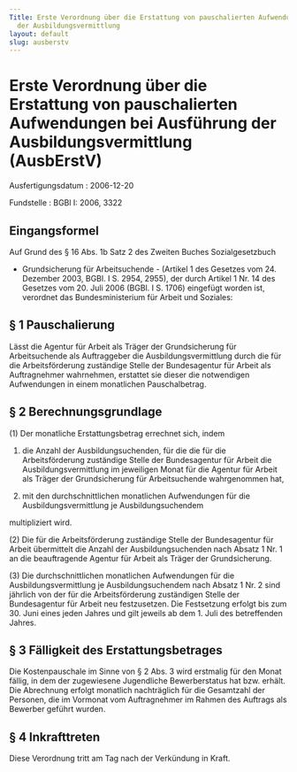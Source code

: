 ```yaml
---
Title: Erste Verordnung über die Erstattung von pauschalierten Aufwendungen bei  Ausführung
  der Ausbildungsvermittlung
layout: default
slug: ausberstv
---
```


# Erste Verordnung über die Erstattung von pauschalierten Aufwendungen bei  Ausführung der Ausbildungsvermittlung (AusbErstV)

Ausfertigungsdatum
:   2006-12-20

Fundstelle
:   BGBl I: 2006, 3322



## Eingangsformel

Auf Grund des § 16 Abs. 1b Satz 2 des Zweiten Buches Sozialgesetzbuch
- Grundsicherung für Arbeitsuchende - (Artikel 1 des Gesetzes vom 24.
Dezember 2003, BGBl. I S. 2954, 2955), der durch Artikel 1 Nr. 14 des
Gesetzes vom 20. Juli 2006 (BGBl. I S. 1706) eingefügt worden ist,
verordnet das Bundesministerium für Arbeit und Soziales:


## § 1 Pauschalierung

Lässt die Agentur für Arbeit als Träger der Grundsicherung für
Arbeitsuchende als Auftraggeber die Ausbildungsvermittlung durch die
für die Arbeitsförderung zuständige Stelle der Bundesagentur für
Arbeit als Auftragnehmer wahrnehmen, erstattet sie dieser die
notwendigen Aufwendungen in einem monatlichen Pauschalbetrag.


## § 2 Berechnungsgrundlage

(1) Der monatliche Erstattungsbetrag errechnet sich, indem

1.  die Anzahl der Ausbildungsuchenden, für die die für die
    Arbeitsförderung zuständige Stelle der Bundesagentur für Arbeit die
    Ausbildungsvermittlung im jeweiligen Monat für die Agentur für Arbeit
    als Träger der Grundsicherung für Arbeitsuchende wahrgenommen hat,


2.  mit den durchschnittlichen monatlichen Aufwendungen für die
    Ausbildungsvermittlung je Ausbildungsuchendem



multipliziert wird.

(2) Die für die Arbeitsförderung zuständige Stelle der Bundesagentur
für Arbeit übermittelt die Anzahl der Ausbildungsuchenden nach Absatz
1 Nr. 1 an die beauftragende Agentur für Arbeit als Träger der
Grundsicherung.

(3) Die durchschnittlichen monatlichen Aufwendungen für die
Ausbildungsvermittlung je Ausbildungsuchendem nach Absatz 1 Nr. 2 sind
jährlich von der für die Arbeitsförderung zuständigen Stelle der
Bundesagentur für Arbeit neu festzusetzen. Die Festsetzung erfolgt bis
zum 30. Juni eines jeden Jahres und gilt jeweils ab dem 1. Juli des
betreffenden Jahres.


## § 3 Fälligkeit des Erstattungsbetrages

Die Kostenpauschale im Sinne von § 2 Abs. 3 wird erstmalig für den
Monat fällig, in dem der zugewiesene Jugendliche Bewerberstatus hat
bzw. erhält. Die Abrechnung erfolgt monatlich nachträglich für die
Gesamtzahl der Personen, die im Vormonat vom Auftragnehmer im Rahmen
des Auftrags als Bewerber geführt wurden.


## § 4 Inkrafttreten

Diese Verordnung tritt am Tag nach der Verkündung in Kraft.

